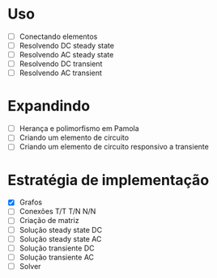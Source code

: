 # Uso
 - [ ] Conectando elementos
 - [ ] Resolvendo DC steady state
 - [ ] Resolvendo AC steady state
 - [ ] Resolvendo DC transient
 - [ ] Resolvendo AC transient

# Expandindo
 - [ ] Herança e polimorfismo em Pamola
 - [ ] Criando um elemento de circuito
 - [ ] Criando um elemento de circuito responsivo a transiente

# Estratégia de implementação
 - [x] Grafos
 - [ ] Conexões T/T T/N N/N
 - [ ] Criação de matriz
 - [ ] Solução steady state DC
 - [ ] Solução steady state AC
 - [ ] Solução transiente DC
 - [ ] Solução transiente AC
 - [ ] Solver
